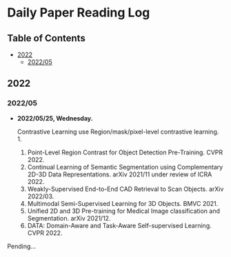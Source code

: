 # Daily Paper Reading Log

## Table of Contents

- [2022](#2022)
    - [2022/05](#202205)   


## 2022
### 2022/05

- **2022/05/25, Wednesday.**

    Contrastive Learning use Region/mask/pixel-level contrastive learning.
    1. 

    1. Point-Level Region Contrast for Object Detection Pre-Training. CVPR 2022.
    1. Continual Learning of Semantic Segmentation using Complementary 2D-3D Data Representations. arXiv 2021/11 under review of ICRA 2022.
    1. Weakly-Supervised End-to-End CAD Retrieval to Scan Objects. arXiv 2022/03.
    1. Multimodal Semi-Supervised Learning for 3D Objects. BMVC 2021.
    1. Unified 2D and 3D Pre-training for Medical Image classification and Segmentation. arXiv 2021/12.
    1. DATA: Domain-Aware and Task-Aware Self-supervised Learning. CVPR 2022.


Pending...




